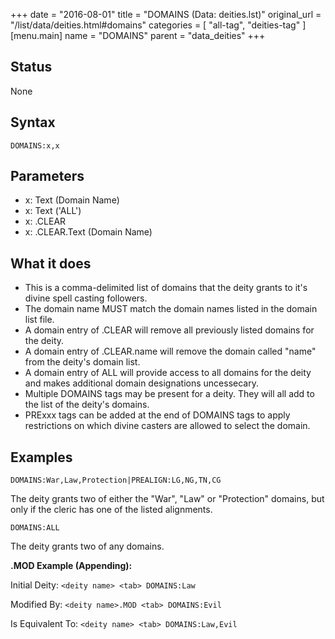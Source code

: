 +++
date = "2016-08-01"
title = "DOMAINS (Data: deities.lst)"
original_url = "/list/data/deities.html#domains"
categories = [ "all-tag", "deities-tag" ]
[menu.main]
    name = "DOMAINS"
    parent = "data_deities"
+++

## Status

None

## Syntax

`DOMAINS:x,x`

## Parameters

-   x: Text (Domain Name)
-   x: Text ('ALL')
-   x: .CLEAR
-   x: .CLEAR.Text (Domain Name)



What it does
------------

-   This is a comma-delimited list of domains that the deity grants to
    it's divine spell casting followers.
-   The domain name MUST match the domain names listed in the domain
    list file.
-   A domain entry of .CLEAR will remove all previously listed domains
    for the deity.
-   A domain entry of .CLEAR.name will remove the domain called "name"
    from the deity's domain list.
-   A domain entry of ALL will provide access to all domains for the
    deity and makes additional domain designations uncessecary.
-   Multiple DOMAINS tags may be present for a deity. They will all add
    to the list of the deity's domains.
-   PRExxx tags can be added at the end of DOMAINS tags to apply
    restrictions on which divine casters are allowed to select
    the domain.

Examples
--------

`DOMAINS:War,Law,Protection|PREALIGN:LG,NG,TN,CG`

The deity grants two of either the "War", "Law" or "Protection" domains,
but only if the cleric has one of the listed alignments.

`DOMAINS:ALL`

The deity grants two of any domains.

**.MOD Example (Appending):**

Initial Deity: `<deity name> <tab> DOMAINS:Law`

Modified By: `<deity name>.MOD <tab> DOMAINS:Evil`

Is Equivalent To: `<deity name> <tab> DOMAINS:Law,Evil`

